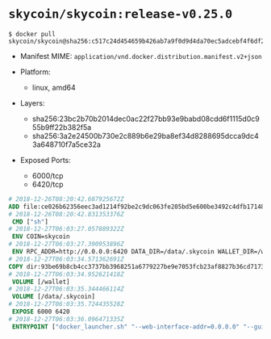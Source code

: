 # `skycoin/skycoin:release-v0.25.0`

```console
$ docker pull skycoin/skycoin@sha256:c517c24d454659b426ab7a9f0d9d4da70ec5adcebf4f6df2068533f91f833aa2
```

- Manifest MIME: `application/vnd.docker.distribution.manifest.v2+json`

- Platform: 
	- linux, amd64

- Layers:
	- sha256:23bc2b70b2014dec0ac22f27bb93e9babd08cdd6f1115d0c955b9ff22b382f5a
	- sha256:3a2e24500b730e2c889b6e29ba8ef34d8288695dcca9dc43a648710f7a5ce32a

- Exposed Ports:
	- 6000/tcp
	- 6420/tcp

```dockerfile
# 2018-12-26T08:20:42.687925672Z
ADD file:ce026b62356eec3ad1214f92be2c9dc063fe205bd5e600be3492c4dfb17148bd in / 
# 2018-12-26T08:20:42.831353376Z
 CMD ["sh"]
# 2018-12-27T06:03:27.057889322Z
 ENV COIN=skycoin
# 2018-12-27T06:03:27.390953896Z
 ENV RPC_ADDR=http://0.0.0.0:6420 DATA_DIR=/data/.skycoin WALLET_DIR=/wallet WALLET_NAME=.wlt
# 2018-12-27T06:03:34.571362691Z
COPY dir:93be69b8cb4cc3737bb3968251a6779227be9e7053fcb23af8827b36cd7173a0 in / 
# 2018-12-27T06:03:34.952621418Z
 VOLUME [/wallet]
# 2018-12-27T06:03:35.344466114Z
 VOLUME [/data/.skycoin]
# 2018-12-27T06:03:35.724435528Z
 EXPOSE 6000 6420
# 2018-12-27T06:03:36.096471335Z
 ENTRYPOINT ["docker_launcher.sh" "--web-interface-addr=0.0.0.0" "--gui-dir=/usr/local/skycoin/src/gui/static"]
```


